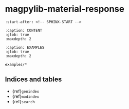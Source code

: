 # magpylib-material-response

```{include} ../README.md
:start-after: <!-- SPHINX-START -->
```

```{toctree}
:caption: CONTENT
:glob: true
:maxdepth: 2
```

```{toctree}
:caption: EXAMPLES
:glob: true
:maxdepth: 2

examples/*
```

## Indices and tables

- {ref}`genindex`
- {ref}`modindex`
- {ref}`search`
